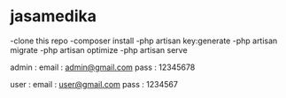 # jasamedika

-clone this repo
-composer install
-php artisan key:generate
-php artisan migrate
-php artisan optimize
-php artisan serve

admin : 
email : admin@gmail.com
pass : 12345678

user : 
email : user@gmail.com
pass : 1234567
